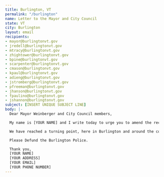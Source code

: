```yaml
---
title: Burlington, VT
permalink: "/burlington"
name: Letter to the Mayor and City Council
state: VT
city: Burlington
layout: email
recipients:
- mayor@burlingtonvt.gov
- jredell@burlingtonvt.gov
- mtracy@burlingtonvt.gov
- zhightower@burlingtonvt.gov
- bpine@burlingtonvt.gov
- scarpenter@burlingtonvt.gov
- cmason@burlingtonvt.gov
- kpaul@burlingtonvt.gov
- adieng@burlingtonvt.gov
- jstromberg@burlingtonvt.gov
- pfreeman@burlingtonvt.gov
- jhanson@burlingtonvt.gov
- fpaulino@burlingtonvt.gov
- jshannon@burlingtonvt.gov
subject: [INSERT UNIQUE SUBJECT LINE]
body: |-
  Dear Mayor Weinberger and City Council members,

  My name is [YOUR NAME] and I write today to urge you to amend the recommended budget for FY 2020-21. In light of the continued devaluation of Black life in this country, there needs to be change to the ways towns and cities spend their money. The BPD is no longer the best use of city funds. Particularly after the BPD refuses to fire the 3 officers who have been known to abuse Black people. Black people make up approximately 1.4% of the population of Vermont, yet almost 8% of the state's prisoners are Black. This is one of the highest disparities in the country, at a rate of almost 10 to 1 (https://www.sentencingproject.org/publications/color-of-justice-racial-and-ethnic-disparity-in-state-prisons/)

  We have reached a turning point, here in Burlington and around the country. We may choose to divert funds from an increasingly militarized police force and invest in community education, health, and employment. Or we may increase already sizable budgets and escalate the terror Black Americans face on our streets. I hope you all will choose the former.

  Please Defund the Burlington Police.

  Thank you,
  [YOUR NAME]
  [YOUR ADDRESS]
  [YOUR EMAIL]
  [YOUR PHONE NUMBER]
---
```

